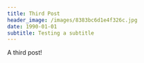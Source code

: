 ```yaml
---
title: Third Post
header_image: /images/8383bc6d1e4f326c.jpg
date: 1990-01-01
subtitle: Testing a subtitle
---
```

A third post!